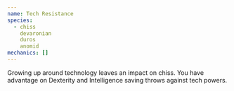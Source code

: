 ```yaml
---
name: Tech Resistance
species:
  - chiss
    devaronian
    duros
    anomid
mechanics: []
---
```

Growing up around technology leaves an impact on chiss. You have advantage on Dexterity and Intelligence saving throws against tech powers.
